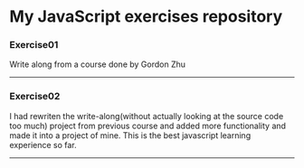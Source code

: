 # My JavaScript exercises repository



### Exercise01



Write along from a course done by Gordon Zhu



---



### Exercise02



I had rewriten the write-along(without actually looking at the source code too much) project from previous course and added more functionality and made it into a project of mine. This is the best javascript learning experience so far.



---